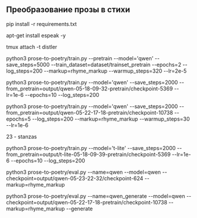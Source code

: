 ## Преобразование прозы в стихи

pip install -r requirements.txt

apt-get install espeak -y

tmux attach -t distler

python3 prose-to-poetry/train.py --pretrain --model='qwen' --save_steps=5000 --train_dataset=dataset/trainset_pretrain --epochs=2 --log_steps=200 --markup=rhyme_markup --warmup_steps=320 --lr=2e-5

python3 prose-to-poetry/train.py --model='qwen' --save_steps=2000 --from_pretrain=output/qwen-05-18-09-32-pretrain/checkpoint-5369 --lr=1e-6 --epochs=10 --log_steps=200

python3 prose-to-poetry/train.py --model='qwen' --save_steps=2000 --from_pretrain=output/qwen-05-22-17-18-pretrain/checkpoint-10738 --epochs=5 --log_steps=200 --markup=rhyme_markup --warmup_steps=30 --lr=1e-6

23 - stanzas

python3 prose-to-poetry/train.py --model='t-lite' --save_steps=2000 --from_pretrain=output/t-lite-05-18-09-39-pretrain/checkpoint-5369 --lr=1e-6 --epochs=10 --log_steps=200

python3 prose-to-poetry/eval.py --name=qwen --model=qwen --checkpoint=output/qwen-05-23-22-32/checkpoint-624 --markup=rhyme_markup

python3 prose-to-poetry/eval.py --name=qwen_generate --model=qwen --checkpoint=output/qwen-05-22-17-18-pretrain/checkpoint-10738 --markup=rhyme_markup --generate
